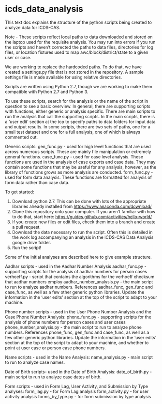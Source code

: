 # icds_data_analysis

This text doc explains the structure of the python scripts being created to analyze data for ICDS-CAS.

Note - These scripts reflect local paths to data downloaded and stored on the laptop used for the requisite analysis.  You may run into errors if you run the scripts and haven’t corrected the paths to data files, directories for log files, or location fixtures used to map awc/block/district/state to a given user or case.

We are working to replace the hardcoded paths. To do that, we have created a settings.py file that is not stored in the repository. A sample settings file is made available for using relative directories.

Scripts are written using Python 2.7, though we are working to make them compatible with Python 2.7 and Python 3.

To use these scripts, search for the analysis or the name of the script in question to see a basic overview.  In general, there are supporting scripts with functions, either generic or analysis specific.  There are main scripts to run the analysis that call the supporting scripts.  In the main scripts, there is a ‘user edit’ section at the top to specify paths to data folders for input data and output results.  In some scripts, there are two sets of paths, one for a small test dataset and one for a full analysis, one of which is always commented out.

Generic scripts:
gen_func.py - used for high level functions that are used across numerous scripts.  These are mainly file manipulation or extremely general functions.
case_func.py - used for case level analysis.  These functions are used in the analysis of case exports and case data.  They may contain some functions that may be useful for any analysis, however, as the library of functions grows as more analysis are conducted.
form_func.py - used for form data analysis.  These functions are formatted for analysis of form data rather than case data.

To get started:
1. Download python 2.7.  This can be done with lots of the appropriate libraries already installed from https://www.anaconda.com/download/
2. Clone this repository onto your computer.  If you aren't familiar with how to do that, start here: https://guides.github.com/activities/hello-world/
3. If you create new files or edit files, check them into a branch and create a pull request.
4. Download the data necessary to run the script.  Often this is detailed in the work log accompanying an analysis in the ICDS-CAS Data Analysis google drive folder.
5. Run the script!

Some of the initial analyses are described here to give example structure.

Aadhar scripts - used in the Aadhar Number Analysis
aadhar_func.py - supporting scripts for the analysis of aadhar numbers for person cases
verhoeff.py - script that contains the algorithms for the verhoeff checksum that aadhar numbers employ
aadhar_number_analysis.py - the main script to run to analyze aadhar numbers.  References aadhar_func, gen_func and case_func, as well as a few other generic python libraries.  Update the information in the ‘user edits’ section at the top of the script to adapt to your machine.

Phone number scripts - used in the User Phone Number Analysis and the Case Phone Number Analysis:
phone_func.py - supporting scripts for the analysis of phone numbers for person cases and user cases
phone_number_analysis.py - the main script to run to analyze phone numbers.  References phone_func, gen_func and case_func, as well as a few other generic python libraries.  Update the information in the ‘user edits’ section at the top of the script to adapt to your machine, and whether to point at user case or person case phone numbers.

Name scripts - used in the Name Analysis:
name_analysis.py - main script to run to analyze case names.

Date of Birth scripts- used in the Date of Birth Analysis:
date_of_birth.py - main script to run to analyze case dates of birth.

Form scripts - used in Form Lag, User Activity, and Submission by Type analyses:
form_lag.py - for Form Lag analysis
form_activity.py - for user activity analysis
forms_by_type.py - for form submission by type analysis
